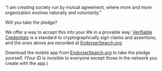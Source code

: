 
"I am creating society run by mutual agreement, where more and more organization evolves naturally and voluntarily."

Will you take the pledge?

We offer a way to accept this into your life in a provable way: [Verifiable Credentials](https://www.w3.org/TR/vc-data-model/) is a standard to cryptographically sign claims and assertions, and the ones above are recorded at [EndorserSearch.org](https://endorsersearch.org).

Download the mobile app from [EndorserSearch.org](https://endorsersearch.org) to take the pledge yourself. (Your ID is invisible to everyone except those in the network you create with the app.)
